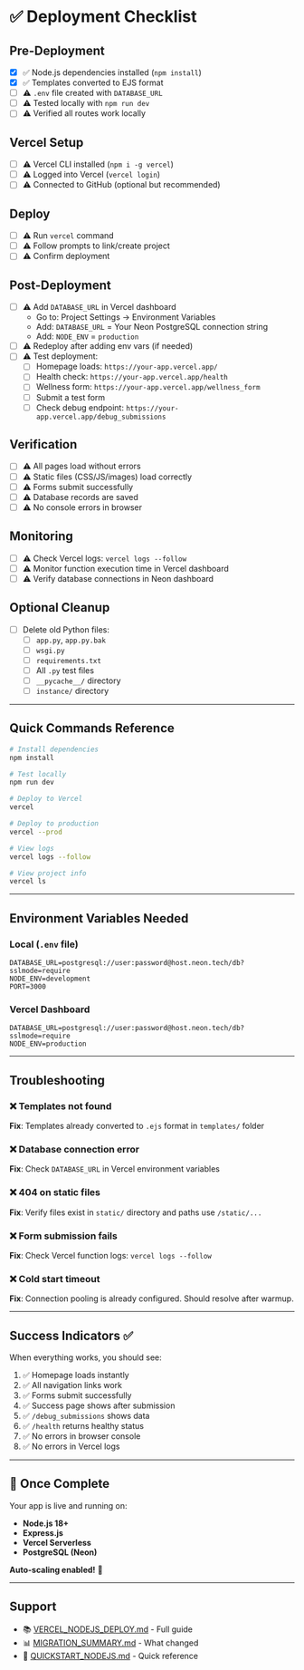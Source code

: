 # ✅ Deployment Checklist

## Pre-Deployment

- [x] ✅ Node.js dependencies installed (`npm install`)
- [x] ✅ Templates converted to EJS format
- [ ] ⚠️ `.env` file created with `DATABASE_URL`
- [ ] ⚠️ Tested locally with `npm run dev`
- [ ] ⚠️ Verified all routes work locally

## Vercel Setup

- [ ] ⚠️ Vercel CLI installed (`npm i -g vercel`)
- [ ] ⚠️ Logged into Vercel (`vercel login`)
- [ ] ⚠️ Connected to GitHub (optional but recommended)

## Deploy

- [ ] ⚠️ Run `vercel` command
- [ ] ⚠️ Follow prompts to link/create project
- [ ] ⚠️ Confirm deployment

## Post-Deployment

- [ ] ⚠️ Add `DATABASE_URL` in Vercel dashboard
  - Go to: Project Settings → Environment Variables
  - Add: `DATABASE_URL` = Your Neon PostgreSQL connection string
  - Add: `NODE_ENV` = `production`
- [ ] ⚠️ Redeploy after adding env vars (if needed)
- [ ] ⚠️ Test deployment:
  - [ ] Homepage loads: `https://your-app.vercel.app/`
  - [ ] Health check: `https://your-app.vercel.app/health`
  - [ ] Wellness form: `https://your-app.vercel.app/wellness_form`
  - [ ] Submit a test form
  - [ ] Check debug endpoint: `https://your-app.vercel.app/debug_submissions`

## Verification

- [ ] ⚠️ All pages load without errors
- [ ] ⚠️ Static files (CSS/JS/images) load correctly
- [ ] ⚠️ Forms submit successfully
- [ ] ⚠️ Database records are saved
- [ ] ⚠️ No console errors in browser

## Monitoring

- [ ] ⚠️ Check Vercel logs: `vercel logs --follow`
- [ ] ⚠️ Monitor function execution time in Vercel dashboard
- [ ] ⚠️ Verify database connections in Neon dashboard

## Optional Cleanup

- [ ] Delete old Python files:
  - [ ] `app.py`, `app.py.bak`
  - [ ] `wsgi.py`
  - [ ] `requirements.txt`
  - [ ] All `.py` test files
  - [ ] `__pycache__/` directory
  - [ ] `instance/` directory

---

## Quick Commands Reference

```bash
# Install dependencies
npm install

# Test locally
npm run dev

# Deploy to Vercel
vercel

# Deploy to production
vercel --prod

# View logs
vercel logs --follow

# View project info
vercel ls
```

---

## Environment Variables Needed

### Local (`.env` file)
```
DATABASE_URL=postgresql://user:password@host.neon.tech/db?sslmode=require
NODE_ENV=development
PORT=3000
```

### Vercel Dashboard
```
DATABASE_URL=postgresql://user:password@host.neon.tech/db?sslmode=require
NODE_ENV=production
```

---

## Troubleshooting

### ❌ Templates not found
**Fix**: Templates already converted to `.ejs` format in `templates/` folder

### ❌ Database connection error
**Fix**: Check `DATABASE_URL` in Vercel environment variables

### ❌ 404 on static files
**Fix**: Verify files exist in `static/` directory and paths use `/static/...`

### ❌ Form submission fails
**Fix**: Check Vercel function logs: `vercel logs --follow`

### ❌ Cold start timeout
**Fix**: Connection pooling is already configured. Should resolve after warmup.

---

## Success Indicators ✅

When everything works, you should see:

1. ✅ Homepage loads instantly
2. ✅ All navigation links work
3. ✅ Forms submit successfully
4. ✅ Success page shows after submission
5. ✅ `/debug_submissions` shows data
6. ✅ `/health` returns healthy status
7. ✅ No errors in browser console
8. ✅ No errors in Vercel logs

---

## 🎉 Once Complete

Your app is live and running on:
- **Node.js 18+**
- **Express.js**
- **Vercel Serverless**
- **PostgreSQL (Neon)**

**Auto-scaling enabled!** 🚀

---

## Support

- 📚 [VERCEL_NODEJS_DEPLOY.md](VERCEL_NODEJS_DEPLOY.md) - Full guide
- 📊 [MIGRATION_SUMMARY.md](MIGRATION_SUMMARY.md) - What changed
- 🚀 [QUICKSTART_NODEJS.md](QUICKSTART_NODEJS.md) - Quick reference

